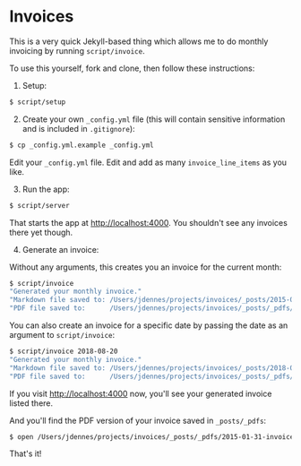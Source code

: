 # Invoices

This is a very quick Jekyll-based thing which allows me to do monthly invoicing by running `script/invoice`.

To use this yourself, fork and clone, then follow these instructions:

1. Setup:

  ```sh
  $ script/setup
  ```

2. Create your own `_config.yml` file (this will contain sensitive information and is included in `.gitignore`):

  ```sh
  $ cp _config.yml.example _config.yml
  ```

  Edit your `_config.yml` file. Edit and add as many `invoice_line_items` as you like.

3. Run the app:

  ```sh
  $ script/server
  ```

  That starts the app at [http://localhost:4000](http://localhost:4000). You shouldn't see any invoices there yet though.

4. Generate an invoice:

  Without any arguments, this creates you an invoice for the current month:

  ```sh
  $ script/invoice
  "Generated your monthly invoice."
  "Markdown file saved to: /Users/jdennes/projects/invoices/_posts/2015-01-31-invoice.markdown"
  "PDF file saved to:      /Users/jdennes/projects/invoices/_posts/_pdfs/2015-01-31-invoice.pdf"
  ```

  You can also create an invoice for a specific date by passing the date as an argument to `script/invoice`:

  ```sh
  $ script/invoice 2018-08-20
  "Generated your monthly invoice."
  "Markdown file saved to: /Users/jdennes/projects/invoices/_posts/2018-08-20-invoice.markdown"
  "PDF file saved to:      /Users/jdennes/projects/invoices/_posts/_pdfs/2018-08-20-invoice.pdf"
  ```

  If you visit [http://localhost:4000](http://localhost:4000) now, you'll see your generated invoice listed there.

  And you'll find the PDF version of your invoice saved in `_posts/_pdfs`:

  ```sh
  $ open /Users/jdennes/projects/invoices/_posts/_pdfs/2015-01-31-invoice.pdf
  ```

That's it!
